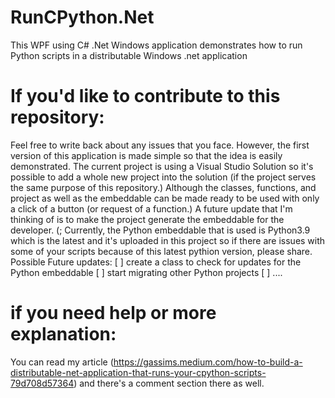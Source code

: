 # RunCPython.Net
 This WPF using C# .Net  Windows application demonstrates how to run Python scripts in a distributable Windows .net application
 
# If you'd like to contribute to this repository:
 Feel free to write back about any issues that you face. However, the first version of this application is made simple so that the idea is easily
demonstrated.
The current project is using a Visual Studio Solution so it's possible to add a whole new project into the solution (if the project serves the same purpose of this repository.)
Although the classes, functions, and project as well as the embeddable can be made ready to be used with only a click of a button (or request of a function.) A future update that I'm thinking of is to make the project generate the embeddable for the developer. (;
Currently, the Python embeddable that is used is Python3.9 which is the latest and it's uploaded in this project so if there are issues with some of your scripts because of this latest pythion version, please share.
Possible Future updates:
[ ] create a class to check for updates for the Python embeddable
[ ] start migrating other Python projects
[ ] ....

# if you need help or more explanation:
You can read my article (https://gassims.medium.com/how-to-build-a-distributable-net-application-that-runs-your-cpython-scripts-79d708d57364) and there's a comment section there as well.
